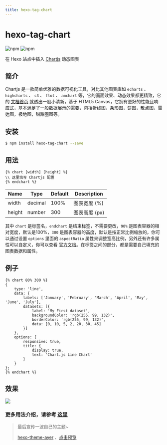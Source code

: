 ```yaml
---
title: hexo-tag-chart
---
```


# hexo-tag-chart

![npm](https://img.shields.io/npm/v/hexo-tag-chart)
![npm](https://img.shields.io/npm/dt/hexo-tag-chart)

在 Hexo 站点中插入 [Chartjs](https://www.chartjs.org/) 动态图表

## 简介

Chartjs 是一款简单优雅的数据可视化工具，对比其他图表库如 `echarts` 、 `highcharts` 、 `c3` 、 `flot` 、 `amchart` 等，它的画面效果、动态效果都更精致，它的 [文档首页](https://chartjs.bootcss.com/) 就透出一股小清新，基于 HTML5 Canvas，它拥有更好的性能且响应式，基本满足了一般数据展示的需要，包括折线图，条形图，饼图，散点图，雷达图，极地图，甜甜圈图等。

## 安装 

```bash
$ npm install hexo-tag-chart --save
```

## 用法

```
{% chart [width] [height] %}
\\ 这里填写 Chartjs 配置
{% endchart %}
```

|  Name   | Type  | Default  | Description  |
|  ----  | ----  | ----  | ----  |
| width  | decimal | 100% | 图表宽度 (%)  |
| height  | number | 300 | 图表高度 (px) |

其中 `chart` 是标签名，`endchart` 是结束标签，不需要更改，`90%` 是图表容器的相对宽度，默认是100%，`300` 是图表容器的高度，默认是按正常比例缩放的，你可以通过设置 `options` 里面的 `aspectRatio` 属性来调整宽高比例，另外还有许多属性可以自定义，你可以查看 [官方文档](https://www.chartjs.org/docs/latest/general/responsive.html)。在标签之间的部分，都是需要自己填充的图表数据和属性。

## 例子

```
{% chart 80% 300 %}
{
    type: 'line',
    data: {
        labels: ['January', 'February', 'March', 'April', 'May', 'June', 'July'],
        datasets: [{
            label: 'My First dataset',
            backgroundColor: 'rgb(255, 99, 132)',
            borderColor: 'rgb(255, 99, 132)',
            data: [0, 10, 5, 2, 20, 30, 45]
        }]
    },
    options: {
        responsive: true,
        title: {
            display: true,
            text: 'Chart.js Line Chart'
        }
    }
};
{% endchart %}
```

## 效果

![](@img/3/3-8/1.jpg)

### 更多用法介绍，请参考 [这里](https://shen-yu.gitee.io/2020/chartjs/) 

> 最后宣传一波自己的主题~
>
> [hexo-theme-ayer](https://github.com/Shen-Yu/hexo-theme-ayer) 、[点击预览](https://shen-yu.gitee.io/)
